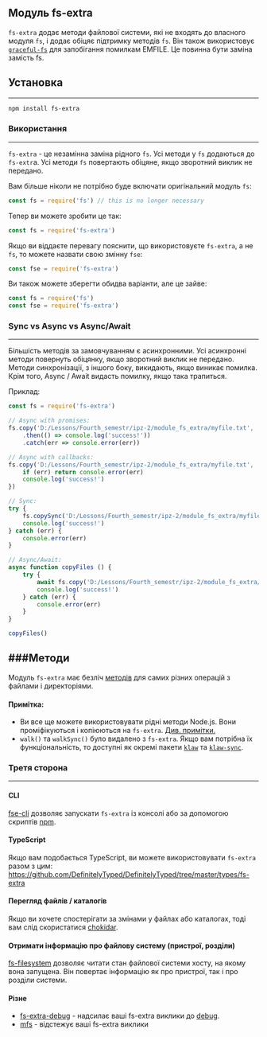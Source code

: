 ## Модуль fs-extra

`fs-extra` додає методи файлової системи, які не входять до власного модуля `fs`, і додає обіцяє підтримку методів `fs`. Він також використовує [`graceful-fs`](https://github.com/isaacs/node-graceful-fs) для запобігання помилкам EMFILE. Це повинна бути заміна замість fs.

## Установка
------------

```bash
npm install fs-extra
```

### Використання 
---------------

`fs-extra` - це незамінна заміна рідного `fs`. Усі методи у `fs` додаються до `fs-extr`a. Усі методи `fs` повертають обіцяне, якщо зворотний виклик не передано.

Вам більше ніколи не потрібно буде включати оригінальний модуль `fs`:

```js
const fs = require('fs') // this is no longer necessary
```

Тепер ви можете зробити це так:

```js
const fs = require('fs-extra')
```

Якщо ви віддаєте перевагу пояснити, що використовуєте `fs-extra`, а не `fs`, то можете назвати свою змінну `fse`:

```js
const fse = require('fs-extra')
```

Ви також можете зберегти обидва варіанти, але це зайве:

```js
const fs = require('fs')
const fse = require('fs-extra')
```

### Sync vs Async vs Async/Await
-------------------------------

Більшість методів за замовчуванням є асинхронними. Усі асинхронні методи повернуть обіцянку, якщо зворотний виклик не передано.
Методи синхронізації, з іншого боку, викидають, якщо виникає помилка.
Крім того, Async / Await видасть помилку, якщо така трапиться.

Приклад:

```js
const fs = require('fs-extra')

// Async with promises:
fs.copy('D:/Lessons/Fourth_semestr/ipz-2/module_fs_extra/myfile.txt', 'D:/Lessons/Fourth_semestr/ipz-2/module_fs_extra/mynewfile1.txt')
    .then(() => console.log('success!'))
    .catch(err => console.error(err))

// Async with callbacks:
fs.copy('D:/Lessons/Fourth_semestr/ipz-2/module_fs_extra/myfile.txt', 'D:/Lessons/Fourth_semestr/ipz-2/module_fs_extra/mynewfile2.txt', err => {
    if (err) return console.error(err)
    console.log('success!')
})

// Sync:
try {
    fs.copySync('D:/Lessons/Fourth_semestr/ipz-2/module_fs_extra/myfile.txt', 'D:/Lessons/Fourth_semestr/ipz-2/module_fs_extra/mynewfile3.txt')
    console.log('success!')
} catch (err) {
    console.error(err)
}

// Async/Await:
async function copyFiles () {
    try {
        await fs.copy('D:/Lessons/Fourth_semestr/ipz-2/module_fs_extra/myfile.txt', 'D:/Lessons/Fourth_semestr/ipz-2/module_fs_extra/mynewfile4.txt')
        console.log('success!')
    } catch (err) {
        console.error(err)
    }
}

copyFiles()
```

###Методи
---------

Модуль `fs-extra` має безліч [методів](https://github.com/jprichardson/node-fs-extra/blob/master/README.md#methods) для самих різних операцій з файлами і директоріями.

#### Примітка:
- Ви все ще можете використовувати рідні методи Node.js. Вони проміфікуються і копіюються на `fs-extra`. [Див. примітки.](docs/fs-read-write-writev.md)
- `walk()` та `walkSync()` було видалено з `fs-extra`. Якщо вам потрібна їх функціональність, то доступні як окремі пакети [`klaw`](https://github.com/jprichardson/node-klaw) та [`klaw-sync`](https://github.com/manidlou/node-klaw-sync).

### Третя сторона
-----------------

#### CLI

[fse-cli](https://www.npmjs.com/package/@atao60/fse-cli) дозволяє запускати `fs-extra` із консолі або за допомогою скриптів [npm](https://www.npmjs.com).

#### TypeScript

Якщо вам подобається TypeScript, ви можете використовувати `fs-extra` разом з цим: https://github.com/DefinitelyTyped/DefinitelyTyped/tree/master/types/fs-extra

#### Перегляд файлів / каталогів

Якщо ви хочете спостерігати за змінами у файлах або каталогах, тоді вам слід скористатися [chokidar](https://github.com/paulmillr/chokidar).

#### Отримати інформацію про файлову систему (пристрої, розділи)

[fs-filesystem](https://github.com/arthurintelligence/node-fs-filesystem) дозволяє читати стан файлової системи хосту, на якому вона запущена. Він повертає інформацію як про пристрої, так і про розділи системи.

#### Різне

- [fs-extra-debug](https://github.com/jdxcode/fs-extra-debug) - надсилає ваші fs-extra виклики до [debug](https://npmjs.org/package/debug).
- [mfs](https://github.com/cadorn/mfs) - відстежує ваші fs-extra виклики
